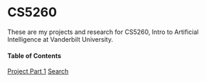 # CS5260

These are my projects and research for CS5260, Intro to Artificial Intelligence at Vanderbilt University.

#### Table of Contents

[Project Part 1](project_part_1/)
[Search](search_algorithms/)
